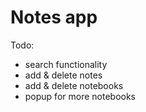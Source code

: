 # Notes app

Todo:
- search functionality
- add & delete notes
- add & delete notebooks
- popup for more notebooks